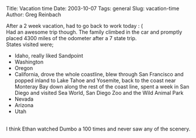 Title: Vacation time
Date: 2003-10-07
Tags: general
Slug: vacation-time
Author: Greg Reinbach

After a 2 week vacation, had to go back to work today : (<br />
Had an awesome trip though. The family climbed in the car and promptly placed 4300 miles of the odometer after a 7 state trip.<br />
States visited were;<br />
- Idaho, really liked Sandpoint<br />
- Washington<br />
- Oregon<br />
- California, drove the whole coastline, blew through San Francisco and popped inland to Lake Tahoe and Yosemite, back to the coast near Monteray Bay down along the rest of the coast line, spent a week in San Diego and visited Sea World, San Diego Zoo and the Wild Animal Park<br />
- Nevada<br />
- Arizona<br />
- Utah<br />
<br />
I think Ethan watched Dumbo a 100 times and never saw any of the scenery.
